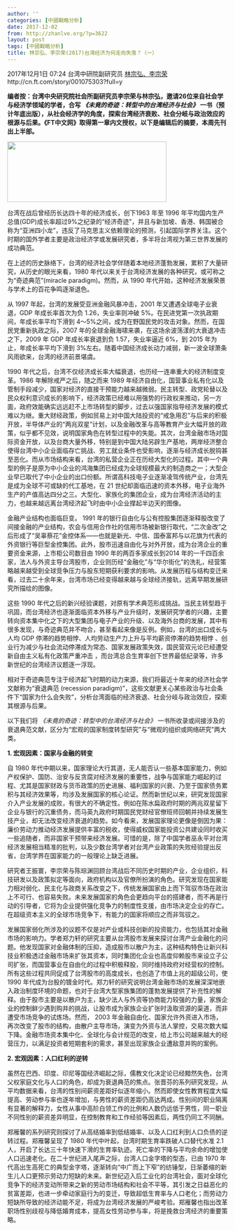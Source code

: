 ```yaml
---
author: ''
categories: [中國戰略分析]
date: 2017-12-02
from: http://zhanlve.org/?p=3622
layout: post
tags: [中國戰略分析]
title: 林宗弘、李宗荣(2017)台湾经济为何走向失落？（一）
---
```


<div id="entry">
<div class="at-above-post addthis_tool" data-url="http://zhanlve.org/?p=3622">
</div>
<div class="story-byline">
<span class="story-time">
   2017年12月1日 07:24
  </span>
<span class="story-author">
   台湾中研院副研究员
   <a href="http://cn.ft.com/search/%E6%9E%97%E5%AE%97%E5%BC%98%E3%80%81%E6%9D%8E%E5%AE%97%E8%8D%A3/relative_byline" target="_blank">
    林宗弘、李宗荣
   </a>
</span>
</div>
<div class="story-byline">
  http://cn.ft.com/story/001075303?full=y
 </div>
<div class="story-body">
<p>
<b>
    编者按：台湾中央研究院社会所副研究员李宗荣与林宗弘，邀请26位来自社会学与经济学领域的学者，合写
    <i>
     《未竟的奇迹：转型中的台湾经济与社会》
    </i>
    一书（预计年底出版），从社会经济学的角度，探索台湾经济衰败、社会分岐与政治效应的根源与后果。《FT中文网》取得第一章内文授权，以下是编辑后的摘要，本周先刊出上半部。
   </b>
</p>
<p>
<img alt="" class="aligncenter size-full wp-image-3623" height="138" sizes="(max-width: 364px) 100vw, 364px" src="http://zhanlve.org/wp-content/uploads/2017/12/未竟的奇迹：转型中的台湾经济与社会.jpg" srcset="http://zhanlve.org/wp-content/uploads/2017/12/未竟的奇迹：转型中的台湾经济与社会.jpg 364w, http://zhanlve.org/wp-content/uploads/2017/12/未竟的奇迹：转型中的台湾经济与社会-300x114.jpg 300w" width="364"/>
</p>
<p>
   台湾在战后曾经历长达四十年的经济成长，创下1963 年至 1996 年平均国内生产总值(GDP)成长率超过9%之纪录的“经济奇迹”，并且与新加坡、香港、韩国被合称为“亚洲四小龙”，违反了马克思主义依赖理论的预测，引起国际学界关注。这个时期的国外学者主要是政治经济学或发展研究者，多半将台湾视为第三世界发展的成功典范。
  </p>
<p>
   在上述的历史脉络下，台湾的经济社会学伴随着本地经济蓬勃发展，累积了大量研究，从历史的眼光来看，1980 年代以来关于台湾经济发展的各种研究，或可称之为“奇迹典范”(miracle paradigm)。然而，从 1990 年代开始，这种经济发展荣景与学术上的百花争鸣逐渐退色。
  </p>
<p>
   从 1997 年起，台湾的发展受亚洲金融风暴冲击，2001 年又遭遇全球电子业衰退，GDP 年成长率首次为负 1.26，失业率则冲破 5%。在民进党第一次执政期间，年成长率平均下滑到 4～5%之间，成为在野国民党的攻击对象。然而，在国民党重新执政之际，2007 年的全球金融海啸来袭，在这场余波荡漾的大衰退冲击之下，2009 年 GDP 年成长率衰退到负 1.57，失业率逼近 6%，到 2015 年为止，年成长率平均下滑到 3%左右。随着中国经济成长动力减弱，新一波全球萧条风雨欲来，台湾的经济前景堪虞。
  </p>
<p>
   1990 年代之后，台湾不仅经济成长率大幅衰退，也历经一连串重大的经济制度变革。1986 年解除戒严之后，随之而来 1989 年经济自由化，国营事业私有化以及管制手段减少，国家对经济的直接干预能力越来越微弱。民主转型、政党轮替以及民众权利意识成长的影响下，经济政策已经难以用强势的行政权来推动，另一方面，政府效能确实远远赶不上市场转型的脚步，过去以强国家指导经济发展的模式难以为继。重大财经政策，例如贸易上对中国大陆投资的“戒急用忍”与后来的积极开放，半导体产业的“两兆双星”计划，以及金融改革与高等教育产业大幅开放的政策，似乎都不见效，说明国家角色在转型过程中的失能。其次，台湾金融市场对国际资金开放，以及台商大量外移，特别是到中国大陆另辟生产基地，两岸经济整合使得台湾中小企业面临存亡挑战、劳工就业条件也受影响，逐渐与经济成长脱钩甚至恶化。而从市场结构来看，台湾的私营企业正在历经大型化的过程。其中一个典型的例子是原为中小企业的鸿海集团已经成为全球规模最大的制造商之一；大型企业早已取代了中小企业的出口份额。所谓高科技电子业逐渐凌驾传统产业，台湾先是成为全球不可或缺的代工基地，在 21 世纪却面临迅速的资本外移，电子业海外生产的产值高达四分之三。大型化、家族化的集团企业，成为台湾经济活动的主力，也越来越远离台湾经济起飞时由中小企业撑起半边天的图像。
  </p>
<p>
   金融产业结构也面临巨变。 1991 年的银行自由化与公有控股集团逐渐释股改变了间接金融的产业结构，农会与信用合作社的信用市场被新银行取代，“二次金改”之后形成了“吴辜蔡花”金控体系——也就是新光、中信、国泰富邦与以花旗为代表的外资银行等巨型金控集团。此外，股市迅速自由化与对外开放，成为台湾企业的重要资金来源，上市柜公司数目由 1990 年的两百多家成长到2014 年的一千四百余家，法人与外资主导台湾股市，企业则历经“金融化”与“华尔街化”的洗礼，经营策略越来越受到全球竞争压力与股东短期获利要求的影响。从发展历程与结构变迁来看，过去二十余年来，台湾市场已经变得越来越与全球经济接轨，远离早期发展研究所描绘的图像。
  </p>
<p>
   这些 1990 年代之后的新兴经验课题，对原有学术典范形成挑战。当民主转型趋于巩固，而台湾经济也逐渐面临资本外移与产业升级时，发展研究学者的兴趣，主要转向资本集中化之下的大型集团与电子产业的升级、以及海外台商的发展，其中有很多发现，与奇迹典范并不吻合，甚至看起来像是反例。例如，台湾的出口成长与人均 GDP 停滞的趋势相悖、人均劳动生产力上升与平均薪资停滞的趋势相悖 、创业行为减少与社会流动停滞成为常态、国家发展政策失效，国民营双元论已经遭受新自由主义私有化政策严重冲击 ，而台湾总合生育率创下世界最低纪录等，许多新世纪的台湾经济议题逐一浮现。
  </p>
<p>
   相对于奇迹典范专注于经济起飞时期的动力来源，我们将最近十年来的经济社会学文献称为“衰退典范 (recession paradigm)”，这些文献更关心某些政治与社会条件下“国家为什么会失败”，分析台湾面临的经济衰退、社会分岐与政治效应，探索其根源与后果。
  </p>
<p>
   以下我们将
   <i>
    《未竟的奇迹：转型中的台湾经济与社会》
   </i>
   一书所收录或间接涉及的衰退典范文献，区分为“宏观的国家制度转型研究”与“微观的组织或网络研究”两大类。
  </p>
<p>
<b>
    1. 宏观因素：国家与金融的转变
   </b>
</p>
<p>
   自 1980 年代中期以来，国家理论大行其道，无人能否认一些基本国家能力，例如产权保护、国防、治安与反贪腐对经济发展的重要性，战争与国家能力崛起的过程、尤其是国家财政与货币政策的历史进展、福利国家的兴衰、乃至于国家债务累积与其经济效果等，均涉及发展国家的核心论证。然而新世纪以来，研究发现国家介入产业发展的成败，有很大的不确定性。例如在陈水扁政府时期的两兆双星留下企业与银行的沉重债务，而马英九政府时期国民党财经官僚班师回朝并持续发展生技产业，却无法改变经济衰退的趋势。如今看来，发展国家理论更像是倒因为果：廉价劳动力推动经济发展提供丰富的税收，使得威权国家能投资公共建设同时收买一些追随者，而非国家干预带来经济发展。可惜的是，除了中国学者巫永平对台湾经济发展相当精准的批判，以及少数台湾学者对台湾产业政策的失败经验提出反省，台湾学界在国家能力的一般理论上缺乏进展。
  </p>
<p>
   研究者王振寰，李宗荣与陈琮渊回顾台湾战后不同历史时期的产业，企业组织，科技研发以及政策拟定等面向，政府机构以及官僚所扮演的角色。研究发现在国家能力相对弱化、民主化与政商关系改变之下，传统发展国家由上而下驾驭市场在政治上不可行、也容易失败。未来发展国家的角色会更趋向平台的搭建者，而不再是行动的引导者，它将为企业提供强化竞争力的制度性支援，由市场决定企业的存亡。在超级资本主义的全球市场竞争下，有能力的国家将顺应之而非驾驭之。
  </p>
<p>
   发展国家弱化所涉及的议题不仅是对产业或科技创新的投资能力，也包括其对金融市场的影响力。学者郑力轩的研究主要从台湾股市发展来探讨台湾产业金融化的问题。他发现国家对金融体制的压抑，造成股市以散户为主，这种结构特色让新兴科技业积极透过金融市场来扩张其资本，同时集团化企业也高度仰赖股市来设立子公司扩张，而国营事业在自由化的过程中积极释股，同时维持政府对经营权的控制。所有这些过程共同促成了台湾股市的高度成长，也创造了市值上兆的超级公司，使 1990 年代成为台股的镀金时代。郑力轩的研究说明台湾金融市场的发展深深地嵌入政治制度环境的命题，也对于台湾大型家族集团的蓬勃发展提供了补充性的解释。由于股市主要是以散户为主，缺少法人与外资等协商能力较强的力量，家族企业的控制鲜少遇到购并的挑战，让股市成为家族企业扩张时汲取资源的渠道，而非遭受市场竞争的试炼场。然而， 2003 年金融自由化、国家允许外资进入市场，再次改变了股市的结构，由散户主导市场，演变为外资与法人掌控，交易次数大幅下降。金融市场资本集中化、全球化与会计规范的改变，给上市公司越来越大的经营压力，以满足投资者短期套利的需求，甚至出现家族企业遭敌意并购的案例。
  </p>
<p>
<b>
    2. 宏观因素：人口红利的逆转
   </b>
</p>
<p>
   虽然在巴西、印度、印尼等国经济崛起之际，儒教文化决定论已经黯然失色，台湾父权家庭文化与人口的角色，却成为衰退典范的焦点。张晋芬的系列研究发现，从平均数据来看，台湾的性别间薪资差距好似逐年缩小。然而即使女性教育程度大幅提高、劳动参与率也逐年增加，与男性的薪资差距仍高达两成。性别间的职业隔离有显著的解释力，女性从事中高阶白领工作的比例和人数仍远低于男性，同一职业不同性别的薪资差异明显，在控制教育和工作经验等因素后，两性仍同工不同酬。
  </p>
<p>
   郑雁馨的系列研究则探讨了从高结婚率到低结婚率、以及人口红利到人口负债的逆转过程。郑雁馨呈现了 1980 年代中叶起，台湾时期生育率跌破人口替代水准 2.1 人，开启了长达三十年快速下滑的生育率轨迹。死亡率的下降与平均余命的增加使人口迅速老化。在二十世纪进入尾声之际，台湾人口金字塔的型态，已由 1970 年代高出生高死亡的典型金字塔，逐渐转向“中广而上下窄”的纺锤型，日渐萎缩的新生儿人口更预示劳动力短缺的未来。新世纪迈入后工业化的台湾社会，面对全球化竞争下的经济变动所带来之新的劳动市场结构和社会不平等，其引发之日益恶化的贫富差距，也进一步牵动家庭行为的变迁，导致超低生育率与人口老化；而劳动力短缺所导致的经济动能不足，将成为台湾经济发展的严峻考验。郑雁馨也指出改革职场性别歧视与降低婚育成本，提高女性劳动参与率，将是挽救台湾经济的重要策略。
  </p>
<p>
</p>
</div>
<!-- AddThis Advanced Settings above via filter on the_content -->
<!-- AddThis Advanced Settings below via filter on the_content -->
<!-- AddThis Advanced Settings generic via filter on the_content -->
<!-- AddThis Share Buttons above via filter on the_content -->
<!-- AddThis Share Buttons below via filter on the_content -->
<div class="at-below-post addthis_tool" data-url="http://zhanlve.org/?p=3622">
</div>
<!-- AddThis Share Buttons generic via filter on the_content -->
</div>
